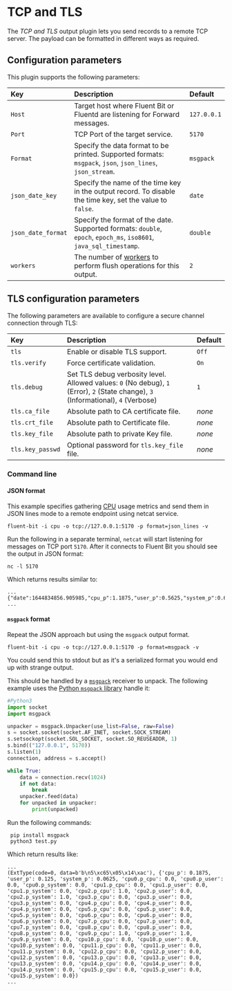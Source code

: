 # TCP and TLS

The _TCP and TLS_ output plugin lets you send records to a remote TCP server. The payload can be formatted in different ways as required.

## Configuration parameters

This plugin supports the following parameters:

| Key | Description | Default |
|:--- |:----------- |:------- |
| `Host` | Target host where Fluent Bit or Fluentd are listening for Forward messages. | `127.0.0.1` |
| `Port` | TCP Port of the target service. | `5170` |
| `Format` | Specify the data format to be printed. Supported formats: `msgpack`, `json`, `json_lines`, `json_stream`. | `msgpack` |
| `json_date_key`| Specify the name of the time key in the output record. To disable the time key, set the value to `false`. | `date` |
| `json_date_format` | Specify the format of the date. Supported formats: `double`, `epoch`, `epoch_ms`, `iso8601`, `java_sql_timestamp`. | `double` |
| `workers` | The number of [workers](../../administration/multithreading.md#outputs) to perform flush operations for this output. | `2` |

## TLS configuration parameters

The following parameters are available to configure a secure channel connection through TLS:

| Key | Description | Default |
|:--- |:----------- |:------- |
| `tls` | Enable or disable TLS support. | `Off` |
| `tls.verify` | Force certificate validation. | `On` |
| `tls.debug` | Set TLS debug verbosity level. Allowed values: `0` (No debug), `1` (Error), `2` (State change), `3` (Informational), `4` (Verbose) | `1` |
| `tls.ca_file` | Absolute path to CA certificate file. | _none_ |
| `tls.crt_file`   | Absolute path to Certificate file. | _none_ |
| `tls.key_file`   | Absolute path to private Key file. | _none_ |
| `tls.key_passwd` | Optional password for `tls.key_file` file. | _none_ |

### Command line

#### JSON format

This example specifies gathering [CPU](https://docs.fluentbit.io/manual/pipeline/inputs/cpu-metrics) usage metrics and send them in JSON lines mode to a remote endpoint using netcat service.

```shell
fluent-bit -i cpu -o tcp://127.0.0.1:5170 -p format=json_lines -v
```


Run the following in a separate terminal, `netcat` will start listening for messages on TCP port `5170`. After it connects to Fluent Bit you should see the output in JSON format:

```shell
nc -l 5170
```

Which returns results similar to:

```text
...
{"date":1644834856.905985,"cpu_p":1.1875,"user_p":0.5625,"system_p":0.625,"cpu0.p_cpu":0.0,"cpu0.p_user":0.0,"cpu0.p_system":0.0,"cpu1.p_cpu":1.0,"cpu1.p_user":1.0,"cpu1.p_system":0.0,"cpu2.p_cpu":4.0,"cpu2.p_user":2.0,"cpu2.p_system":2.0,"cpu3.p_cpu":1.0,"cpu3.p_user":0.0,"cpu3.p_system":1.0,"cpu4.p_cpu":1.0,"cpu4.p_user":0.0,"cpu4.p_system":1.0,"cpu5.p_cpu":1.0,"cpu5.p_user":1.0,"cpu5.p_system":0.0,"cpu6.p_cpu":0.0,"cpu6.p_user":0.0,"cpu6.p_system":0.0,"cpu7.p_cpu":3.0,"cpu7.p_user":1.0,"cpu7.p_system":2.0,"cpu8.p_cpu":0.0,"cpu8.p_user":0.0,"cpu8.p_system":0.0,"cpu9.p_cpu":1.0,"cpu9.p_user":0.0,"cpu9.p_system":1.0,"cpu10.p_cpu":1.0,"cpu10.p_user":0.0,"cpu10.p_system":1.0,"cpu11.p_cpu":0.0,"cpu11.p_user":0.0,"cpu11.p_system":0.0,"cpu12.p_cpu":0.0,"cpu12.p_user":0.0,"cpu12.p_system":0.0,"cpu13.p_cpu":3.0,"cpu13.p_user":2.0,"cpu13.p_system":1.0,"cpu14.p_cpu":1.0,"cpu14.p_user":1.0,"cpu14.p_system":0.0,"cpu15.p_cpu":0.0,"cpu15.p_user":0.0,"cpu15.p_system":0.0}
...
```

#### `msgpack` format

Repeat the JSON approach but using the `msgpack` output format.

```shell
fluent-bit -i cpu -o tcp://127.0.0.1:5170 -p format=msgpack -v
```

You could send this to stdout but as it's a serialized format you would end up with strange output.

This should be handled by a [`msgpack`](../../development/msgpack-format.md) receiver to unpack. The following example uses the [Python `msgpack` library](https://msgpack.org/#languages) handle it:

```python
#Python3
import socket
import msgpack

unpacker = msgpack.Unpacker(use_list=False, raw=False)
s = socket.socket(socket.AF_INET, socket.SOCK_STREAM)
s.setsockopt(socket.SOL_SOCKET, socket.SO_REUSEADDR, 1)
s.bind(("127.0.0.1", 5170))
s.listen(1)
connection, address = s.accept()

while True:
    data = connection.recv(1024)
    if not data:
        break
    unpacker.feed(data)
    for unpacked in unpacker:
        print(unpacked)
```

Run the following commands:

```shell
 pip install msgpack
 python3 test.py
```

Which return results like:

```text
...
(ExtType(code=0, data=b'b\n5\xc65\x05\x14\xac'), {'cpu_p': 0.1875, 'user_p': 0.125, 'system_p': 0.0625, 'cpu0.p_cpu': 0.0, 'cpu0.p_user': 0.0, 'cpu0.p_system': 0.0, 'cpu1.p_cpu': 0.0, 'cpu1.p_user': 0.0, 'cpu1.p_system': 0.0, 'cpu2.p_cpu': 1.0, 'cpu2.p_user': 0.0, 'cpu2.p_system': 1.0, 'cpu3.p_cpu': 0.0, 'cpu3.p_user': 0.0, 'cpu3.p_system': 0.0, 'cpu4.p_cpu': 0.0, 'cpu4.p_user': 0.0, 'cpu4.p_system': 0.0, 'cpu5.p_cpu': 0.0, 'cpu5.p_user': 0.0, 'cpu5.p_system': 0.0, 'cpu6.p_cpu': 0.0, 'cpu6.p_user': 0.0, 'cpu6.p_system': 0.0, 'cpu7.p_cpu': 0.0, 'cpu7.p_user': 0.0, 'cpu7.p_system': 0.0, 'cpu8.p_cpu': 0.0, 'cpu8.p_user': 0.0, 'cpu8.p_system': 0.0, 'cpu9.p_cpu': 1.0, 'cpu9.p_user': 1.0, 'cpu9.p_system': 0.0, 'cpu10.p_cpu': 0.0, 'cpu10.p_user': 0.0, 'cpu10.p_system': 0.0, 'cpu11.p_cpu': 0.0, 'cpu11.p_user': 0.0, 'cpu11.p_system': 0.0, 'cpu12.p_cpu': 0.0, 'cpu12.p_user': 0.0, 'cpu12.p_system': 0.0, 'cpu13.p_cpu': 0.0, 'cpu13.p_user': 0.0, 'cpu13.p_system': 0.0, 'cpu14.p_cpu': 0.0, 'cpu14.p_user': 0.0, 'cpu14.p_system': 0.0, 'cpu15.p_cpu': 0.0, 'cpu15.p_user': 0.0, 'cpu15.p_system': 0.0})
...
```
